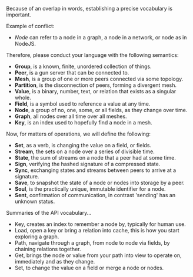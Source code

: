 Because of an overlap in words, establishing a precise vocabulary is important.

Example of conflict:
- _Node_ can refer to a node in a graph, a node in a network, or node as in NodeJS.

Therefore, please conduct your language with the following semantics:
- **Group**, is a known, finite, unordered collection of things.
- **Peer**, is a gun server that can be connected to.
- **Mesh**, is a group of one or more peers connected via some topology.
- **Partition**, is the disconnection of peers, forming a divergent mesh.
- **Value**, is a binary, number, text, or relation that exists as a singular whole.
- **Field**, is a symbol used to reference a value at any time.
- **Node**, a group of no, one, some, or all fields, as they change over time.
- **Graph**, all nodes over all time over all meshes.
- **Key**, is an index used to hopefully find a node in a mesh.

Now, for matters of operations, we will define the following:
- **Set**, as a verb, is changing the value on a field, or fields.
- **Stream**, the sets on a node over a series of divisible time.
- **State**, the sum of streams on a node that a peer had at some time.
- **Sign**, verifying the hashed signature of a compressed state.
- **Sync**, exchanging states and streams between peers to arrive at a signature.
- **Save**, to snapshot the state of a node or nodes into storage by a peer.
- **Soul**, is the practically unique, immutable identifier for a node.
- **Sent**, confirmation of communication, in contrast 'sending' has an unknown status.

Summaries of the API vocabulary...
- Key, creates an index to remember a node by, typically for human use.
- Load, open a key or bring a relation into cache, this is how you start exploring a graph.
- Path, navigate through a graph, from node to node via fields, by chaining relations together.
- Get, brings the node or value from your path into view to operate on, immediately and as they change.
- Set, to change the value on a field or merge a node or nodes.